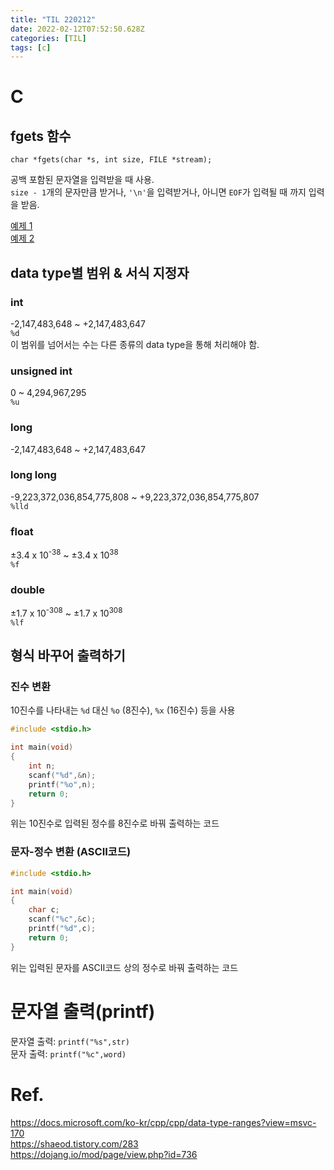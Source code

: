 ```yaml
---
title: "TIL 220212"
date: 2022-02-12T07:52:50.628Z
categories: [TIL]
tags: [c]
---
```

# C
## fgets 함수
`char *fgets(char *s, int size, FILE *stream);`

공백 포함된 문자열을 입력받을 때 사용.  
`size - 1`개의 문자만큼 받거나, `'\n'`을 입력받거나, 아니면 `EOF`가 입력될 때 까지 입력을 받음.

[예제 1](https://codeup.kr/problem.php?id=1022)  
[예제 2](https://codingdog.tistory.com/entry/c언어-fgets-함수-안전하게-문자열을-입력받는다)



## data type별 범위 & 서식 지정자
### int
-2,147,483,648 ~ +2,147,483,647  
`%d`  
이 범위를 넘어서는 수는 다른 종류의 data type을 통해 처리해야 함.

### unsigned int
0 ~ 4,294,967,295  
`%u`

### long
-2,147,483,648 ~ +2,147,483,647

### long long
-9,223,372,036,854,775,808 ~ +9,223,372,036,854,775,807  
`%lld`

### float
±3.4 x 10<sup>-38</sup> ~ ±3.4 x 10<sup>38</sup>  
`%f`

### double
±1.7 x 10<sup>-308</sup> ~ ±1.7 x 10<sup>308</sup>  
`%lf`




## 형식 바꾸어 출력하기
### 진수 변환
10진수를 나타내는 `%d` 대신 `%o` (8진수), `%x` (16진수) 등을 사용
```c
#include <stdio.h>

int main(void)
{
    int n;
    scanf("%d",&n);
    printf("%o",n);
    return 0;
}
```
위는 10진수로 입력된 정수를 8진수로 바꿔 출력하는 코드

### 문자-정수 변환 (ASCII코드)

```c
#include <stdio.h>

int main(void)
{
    char c;
    scanf("%c",&c);
    printf("%d",c);
    return 0;
}
```
위는 입력된 문자를 ASCII코드 상의 정수로 바꿔 출력하는 코드


# 문자열 출력(printf)
문자열 출력: `printf("%s",str)`  
문자 출력: `printf("%c",word)`

# Ref.
<https://docs.microsoft.com/ko-kr/cpp/cpp/data-type-ranges?view=msvc-170>  
<https://shaeod.tistory.com/283>  
<https://dojang.io/mod/page/view.php?id=736>
